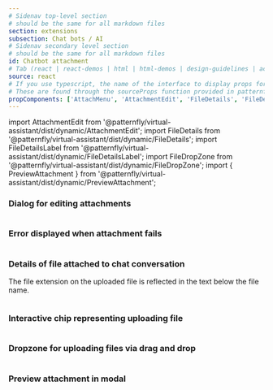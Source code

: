 ```yaml
---
# Sidenav top-level section
# should be the same for all markdown files
section: extensions
subsection: Chat bots / AI
# Sidenav secondary level section
# should be the same for all markdown files
id: Chatbot attachment
# Tab (react | react-demos | html | html-demos | design-guidelines | accessibility)
source: react
# If you use typescript, the name of the interface to display props for
# These are found through the sourceProps function provided in patternfly-docs.source.js
propComponents: ['AttachMenu', 'AttachmentEdit', 'FileDetails', 'FileDetailsLabel', 'FileDropZone', 'PreviewAttachment']
---
```


import AttachmentEdit from '@patternfly/virtual-assistant/dist/dynamic/AttachmentEdit';
import FileDetails from '@patternfly/virtual-assistant/dist/dynamic/FileDetails';
import FileDetailsLabel from '@patternfly/virtual-assistant/dist/dynamic/FileDetailsLabel';
import FileDropZone from '@patternfly/virtual-assistant/dist/dynamic/FileDropZone';
import { PreviewAttachment } from '@patternfly/virtual-assistant/dist/dynamic/PreviewAttachment';

### Dialog for editing attachments

```js file="./AttachmentEdit.tsx"

```

### Error displayed when attachment fails

```js file="./AttachmentError.tsx"

```

### Details of file attached to chat conversation

The file extension on the uploaded file is reflected in the text below the file name.

```js file="./FileDetails.tsx"

```

### Interactive chip representing uploading file

```js file="./FileDetailsLabel.tsx"

```

### Dropzone for uploading files via drag and drop

```js file="./FileDropZone.tsx"

```

### Preview attachment in modal

```js file="./PreviewAttachment.tsx"

```
